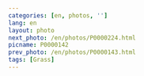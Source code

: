 ```yaml
---
categories: [en, photos, '']
lang: en
layout: photo
next_photo: /en/photos/P0000224.html
picname: P0000142
prev_photo: /en/photos/P0000143.html
tags: [Grass]
---
```

